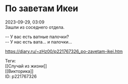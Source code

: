 По заветам Икеи
================

   
 2023-09-29, 03:09   
  Зашли из соседнего отдела.   
   
 -- У вас есть ватные палочки?   
 -- У нас есть вата... и палочки...   
    
 <https://diary.ru/~zHz00/p221767326_po-zavetam-ikei.htm>   
   
 Теги:   
 [[Случай из жизни]]   
 [[Викторика]]   
 ID: p221767326